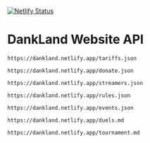 [![Netlify Status](https://api.netlify.com/api/v1/badges/d76bfd46-0fa7-46d1-9414-a5001eab69b5/deploy-status)](https://app.netlify.com/sites/lucid-mccarthy-6d1ec1/deploys)
# DankLand Website API

```https://dankland.netlify.app/tariffs.json```

```https://dankland.netlify.app/donate.json```

```https://dankland.netlify.app/streamers.json```

```https://dankland.netlify.app/rules.json```

```https://dankland.netlify.app/events.json```

```https://dankland.netlify.app/duels.md```

```https://dankland.netlify.app/tournament.md```
